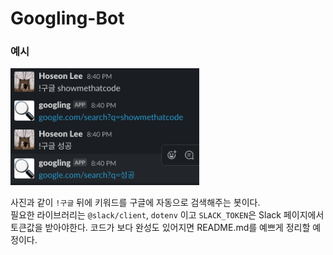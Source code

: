 # Googling-Bot

### 예시
<img src="example.png" width="60%" height="40%"></img>

사진과 같이 `!구글` 뒤에 키워드를 구글에 자동으로 검색해주는 봇이다.<br>
필요한 라이브러리는 `@slack/client`, `dotenv` 이고 `SLACK_TOKEN`은 Slack 페이지에서 토큰값을 받아야한다.
코드가 보다 완성도 있어지면 README.md를 예쁘게 정리할 예정이다.